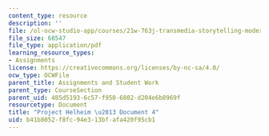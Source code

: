```yaml
---
content_type: resource
description: ''
file: /ol-ocw-studio-app/courses/21w-763j-transmedia-storytelling-modern-science-fiction-spring-2014/b41b8052f8fc94e313bfafa420f95cb1_MIT21W_763JS14_Projct_doc4.pdf
file_size: 68547
file_type: application/pdf
learning_resource_types:
- Assignments
license: https://creativecommons.org/licenses/by-nc-sa/4.0/
ocw_type: OCWFile
parent_title: Assignments and Student Work
parent_type: CourseSection
parent_uid: 485d5193-6c57-f950-6802-d204e6b8969f
resourcetype: Document
title: "Project Helheim \u2013 Document 4"
uid: b41b8052-f8fc-94e3-13bf-afa420f95cb1
---
```

